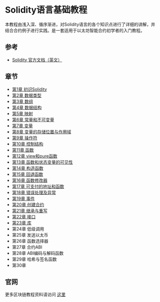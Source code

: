 # Solidity语言基础教程
本教程由浅入深、循序渐进，对Solidity语言的各个知识点进行了详细的讲解，并结合合约例子进行实践。是一套适用于以太坊智能合约初学者的入门教程。

## 参考
+ [Solidity 官方文档（英文）](https://docs.soliditylang.org/en/latest/index.html)

## 章节
+ [第1章 初识Solidity](第1章%20初识Solidity.md)
+ [第2章 数据类型](第2章%20数据类型.md)
+ [第3章 数组](第3章%20数组.md)
+ [第4章 数据结构](第4章%20数据结构.md)
+ [第5章 映射](第5章%20映射.md)
+ [第6章 常量和不可变量](第6章%20常量和不可变量.md)
+ [第7章 变量](第7章%20变量.md)
+ [第8章 变量的存储位置与作用域](第8章%20变量的存储位置与作用域.md)
+ [第9章 操作符](第9章%20操作符.md)
+ [第10章 控制结构](第10章%20控制结构.md)
+ [第11章 函数](第11章%20函数.md)
+ [第12章 view和pure函数](第12章%20view和pure函数.md)
+ [第13章 函数和状态变量的可见性](第13章%20函数和状态变量的可见性.md)
+ [第14章 构造函数](第14章%20构造函数.md)
+ [第15章 回退函数](第15章%20回退函数.md)
+ [第16章 函数修改器](第16章%20函数修改器.md)
+ [第17章 可支付的地址和函数](第17章%20可支付的地址和函数.md)
+ [第18章 错误处理及异常](第18章%20错误处理及异常.md)
+ [第19章 事件](第19章%20事件.md)
+ [第20章 创建合约](第20章%20创建合约.md)
+ [第21章 继承与重写](第21章%20继承与重写.md)
+ [第22章 接口](第22章%20接口.md)
+ [第23章 库](第23章%20库.md)
+ 第24章 低级调用
+ 第25章 发送以太币
+ 第26章 函数选择器
+ 第27章 合约ABI
+ 第28章 ABI编码与解码函数
+ 第29章 哈希与签名函数
+ 第30章

## 官网
更多区块链教程资料请访问 [这里](https://www.benmo.cc)
